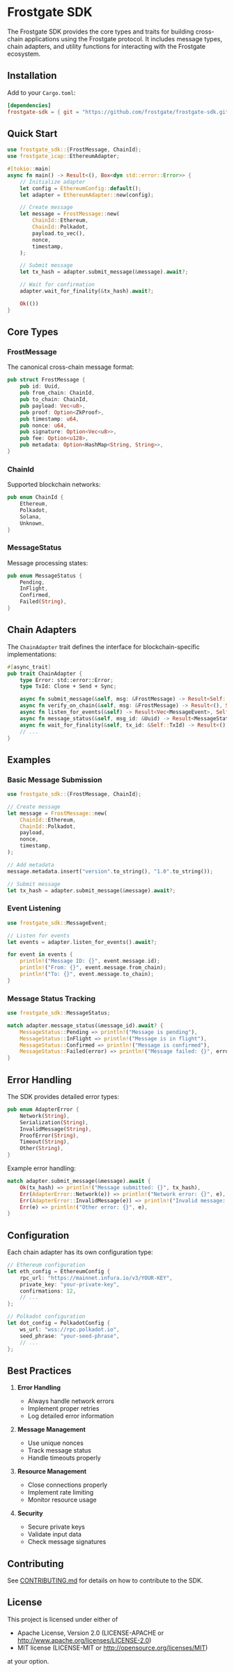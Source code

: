 # Frostgate SDK

The Frostgate SDK provides the core types and traits for building cross-chain applications using the Frostgate protocol. It includes message types, chain adapters, and utility functions for interacting with the Frostgate ecosystem.

## Installation

Add to your `Cargo.toml`:

```toml
[dependencies]
frostgate-sdk = { git = "https://github.com/frostgate/frostgate-sdk.git" }
```

## Quick Start

```rust
use frostgate_sdk::{FrostMessage, ChainId};
use frostgate_icap::EthereumAdapter;

#[tokio::main]
async fn main() -> Result<(), Box<dyn std::error::Error>> {
    // Initialize adapter
    let config = EthereumConfig::default();
    let adapter = EthereumAdapter::new(config);

    // Create message
    let message = FrostMessage::new(
        ChainId::Ethereum,
        ChainId::Polkadot,
        payload.to_vec(),
        nonce,
        timestamp,
    );

    // Submit message
    let tx_hash = adapter.submit_message(&message).await?;

    // Wait for confirmation
    adapter.wait_for_finality(&tx_hash).await?;

    Ok(())
}
```

## Core Types

### FrostMessage

The canonical cross-chain message format:

```rust
pub struct FrostMessage {
    pub id: Uuid,
    pub from_chain: ChainId,
    pub to_chain: ChainId,
    pub payload: Vec<u8>,
    pub proof: Option<ZkProof>,
    pub timestamp: u64,
    pub nonce: u64,
    pub signature: Option<Vec<u8>>,
    pub fee: Option<u128>,
    pub metadata: Option<HashMap<String, String>>,
}
```

### ChainId

Supported blockchain networks:

```rust
pub enum ChainId {
    Ethereum,
    Polkadot,
    Solana,
    Unknown,
}
```

### MessageStatus

Message processing states:

```rust
pub enum MessageStatus {
    Pending,
    InFlight,
    Confirmed,
    Failed(String),
}
```

## Chain Adapters

The `ChainAdapter` trait defines the interface for blockchain-specific implementations:

```rust
#[async_trait]
pub trait ChainAdapter {
    type Error: std::error::Error;
    type TxId: Clone + Send + Sync;

    async fn submit_message(&self, msg: &FrostMessage) -> Result<Self::TxId, Self::Error>;
    async fn verify_on_chain(&self, msg: &FrostMessage) -> Result<(), Self::Error>;
    async fn listen_for_events(&self) -> Result<Vec<MessageEvent>, Self::Error>;
    async fn message_status(&self, msg_id: &Uuid) -> Result<MessageStatus, Self::Error>;
    async fn wait_for_finality(&self, tx_id: &Self::TxId) -> Result<(), Self::Error>;
    // ...
}
```

## Examples

### Basic Message Submission

```rust
use frostgate_sdk::{FrostMessage, ChainId};

// Create message
let message = FrostMessage::new(
    ChainId::Ethereum,
    ChainId::Polkadot,
    payload,
    nonce,
    timestamp,
);

// Add metadata
message.metadata.insert("version".to_string(), "1.0".to_string());

// Submit message
let tx_hash = adapter.submit_message(&message).await?;
```

### Event Listening

```rust
use frostgate_sdk::MessageEvent;

// Listen for events
let events = adapter.listen_for_events().await?;

for event in events {
    println!("Message ID: {}", event.message.id);
    println!("From: {}", event.message.from_chain);
    println!("To: {}", event.message.to_chain);
}
```

### Message Status Tracking

```rust
use frostgate_sdk::MessageStatus;

match adapter.message_status(&message_id).await? {
    MessageStatus::Pending => println!("Message is pending"),
    MessageStatus::InFlight => println!("Message is in flight"),
    MessageStatus::Confirmed => println!("Message is confirmed"),
    MessageStatus::Failed(error) => println!("Message failed: {}", error),
}
```

## Error Handling

The SDK provides detailed error types:

```rust
pub enum AdapterError {
    Network(String),
    Serialization(String),
    InvalidMessage(String),
    ProofError(String),
    Timeout(String),
    Other(String),
}
```

Example error handling:

```rust
match adapter.submit_message(&message).await {
    Ok(tx_hash) => println!("Message submitted: {}", tx_hash),
    Err(AdapterError::Network(e)) => println!("Network error: {}", e),
    Err(AdapterError::InvalidMessage(e)) => println!("Invalid message: {}", e),
    Err(e) => println!("Other error: {}", e),
}
```

## Configuration

Each chain adapter has its own configuration type:

```rust
// Ethereum configuration
let eth_config = EthereumConfig {
    rpc_url: "https://mainnet.infura.io/v3/YOUR-KEY",
    private_key: "your-private-key",
    confirmations: 12,
    // ...
};

// Polkadot configuration
let dot_config = PolkadotConfig {
    ws_url: "wss://rpc.polkadot.io",
    seed_phrase: "your-seed-phrase",
    // ...
};
```

## Best Practices

1. **Error Handling**
   - Always handle network errors
   - Implement proper retries
   - Log detailed error information

2. **Message Management**
   - Use unique nonces
   - Track message status
   - Handle timeouts properly

3. **Resource Management**
   - Close connections properly
   - Implement rate limiting
   - Monitor resource usage

4. **Security**
   - Secure private keys
   - Validate input data
   - Check message signatures

## Contributing

See [CONTRIBUTING.md](../CONTRIBUTING.md) for details on how to contribute to the SDK.

## License

This project is licensed under either of

- Apache License, Version 2.0 (LICENSE-APACHE or http://www.apache.org/licenses/LICENSE-2.0)
- MIT license (LICENSE-MIT or http://opensource.org/licenses/MIT)

at your option.
